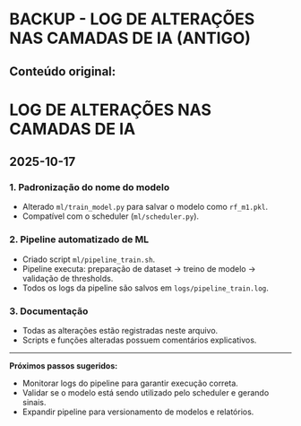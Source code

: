 # BACKUP - LOG DE ALTERAÇÕES NAS CAMADAS DE IA (ANTIGO)

## Conteúdo original:

# LOG DE ALTERAÇÕES NAS CAMADAS DE IA

## 2025-10-17

### 1. Padronização do nome do modelo
- Alterado `ml/train_model.py` para salvar o modelo como `rf_m1.pkl`.
- Compatível com o scheduler (`ml/scheduler.py`).

### 2. Pipeline automatizado de ML
- Criado script `ml/pipeline_train.sh`.
- Pipeline executa: preparação de dataset → treino de modelo → validação de thresholds.
- Todos os logs da pipeline são salvos em `logs/pipeline_train.log`.

### 3. Documentação
- Todas as alterações estão registradas neste arquivo.
- Scripts e funções alteradas possuem comentários explicativos.

---

**Próximos passos sugeridos:**
- Monitorar logs do pipeline para garantir execução correta.
- Validar se o modelo está sendo utilizado pelo scheduler e gerando sinais.
- Expandir pipeline para versionamento de modelos e relatórios.

